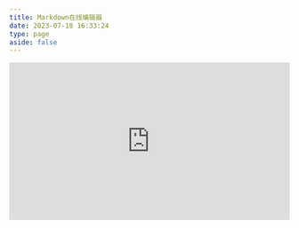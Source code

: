 ```yaml
---
title: Markdown在线编辑器
date: 2023-07-18 16:33:24
type: page
aside: false
---
```


<style type="text/css">
  .autoHDiv {
    position: relative;
    padding-bottom: 56.25%;
    height: 0;
    overflow: hidden;
  }
.autoHDiv iframe,
.autoHDiv object,
.autoHDiv embed {
    position: absolute;
    top: 0;
    left: 0;
    width: 100%;
    height: 100%;
}
</style>
<p class="autoHDiv">
  <iframe id="iFrame" name="iframe1" class="flexiframe" src="https://geeks-fork.github.io/editor.md//examples/full.html" style="width:100%;" marginwidth="0" frameborder="no" scrolling="no" allowTransparency="true"></iframe>
</p>

<!--
<link rel="stylesheet" href="/custom/editormd/css/editormd.css" />
<div id="test-editor">
    <textarea style="display:none;">### 关于 Editor.md

**Editor.md** 是一款开源的、可嵌入的 Markdown 在线编辑器（组件），基于 CodeMirror、jQuery 和 Marked 构建。
    </textarea>
</div>

<script src="https://cdn.bootcss.com/jquery/1.11.3/jquery.min.js"></script>

<script src="/custom/editormd/editormd.min.js"></script>
<script type="text/javascript">
    $(function() {
        var editor = editormd("test-editor", {
            // width  : "100%",
            // height : "500px",
            path   : "/custom/editormd/lib/"
        });
    });
</script>
-->